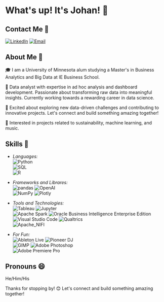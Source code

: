# What's up! It's Johan! 👋
## Contact Me 📧

[![LinkedIn](https://img.shields.io/badge/LinkedIn-johanbarreiro-blue?style=flat&logo=linkedin)](https://www.linkedin.com/in/johanbarreiro/)
[![Email](https://img.shields.io/badge/Email-j.barreiro%40student.ie.edu-red?style=flat&logo=gmail)](mailto:j.barreiro@student.ie.edu)

## About Me 🌱

🎓 I am a University of Minnesota alum studying a Master's in Business Analytics and Big Data at IE Business School.

💼 Data analyst with expertise in ad hoc analysis and dashboard development. Passionate about transforming raw data into meaningful insights. Currently working towards a rewarding career in data science.

🌟 Excited about exploring new data-driven challenges and contributing to innovative projects. Let's connect and build something amazing together!

🤔 Interested in projects related to sustainability, machine learning, and music.

## Skills 🚀

- *Languages:* \
![Python](https://a11ybadges.com/badge?logo=python) \
![SQL](https://a11ybadges.com/badge?logo=mysql) \
![R](https://img.shields.io/badge/RStudio-4285F4?style=for-the-badge&logo=rstudio&logoColor=white)

- *Frameworks and Librares:* \
![pandas](https://a11ybadges.com/badge?logo=pandas)
![OpenAI](https://a11ybadges.com/badge?logo=openai) \
![NumPy](https://img.shields.io/badge/numpy-%23013243.svg?style=for-the-badge&logo=numpy&logoColor=white)
![Plotly](https://img.shields.io/badge/Plotly-%233F4F75.svg?style=for-the-badge&logo=plotly&logoColor=white)

- *Tools and Technologies:* \
![Tableau](https://a11ybadges.com/badge?logo=tableau)
![Jupyter](https://a11ybadges.com/badge?logo=jupyter) \
![Apache Spark](https://a11ybadges.com/badge?logo=apachespark) 
![Oracle Business Intelligence Enterprise Edition](https://img.shields.io/badge/Oracle-F80000?style=for-the-badge&logo=oracle&logoColor=white) \
![Visual Studio Code](https://a11ybadges.com/badge?logo=visualstudiocode)
![Qualtrics](https://a11ybadges.com/badge?logo=qualtrics) \
![Apache_NIFI](https://a11ybadges.com/badge?logo=apache)

- *For Fun:* \
![Ableton Live](https://a11ybadges.com/badge?logo=abletonlive)
![Pioneer DJ](https://a11ybadges.com/badge?logo=pioneerdj) \
![GIMP](https://a11ybadges.com/badge?logo=gimp)
![Adobe Photoshop](https://a11ybadges.com/badge?logo=adobephotoshop) \
![Adobe Premiere Pro](https://a11ybadges.com/badge?logo=adobepremierepro)

## Pronouns 😄

He/Him/His

Thanks for stopping by! 😊 Let's connect and build something amazing together!
